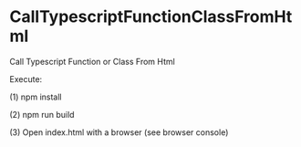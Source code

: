 # CallTypescriptFunctionClassFromHtml
Call Typescript Function or Class From Html


Execute:

(1) npm install

(2) npm run build

(3) Open index.html with a browser (see browser console)
